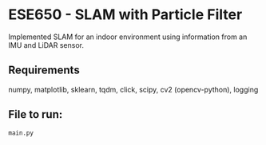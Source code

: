 # ESE650 - SLAM with Particle Filter

Implemented SLAM for an indoor environment using information from an IMU and LiDAR sensor.

## Requirements
numpy, matplotlib, sklearn, tqdm, click, scipy, cv2 (opencv-python), logging

## File to run:
`main.py`